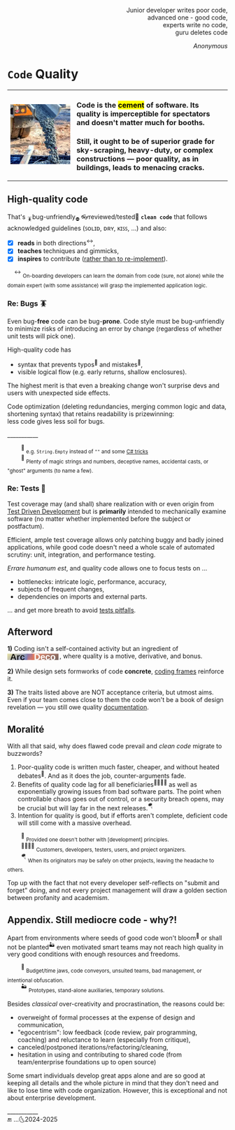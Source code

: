 <p dir="rtl">,Junior developer writes poor code<br/>
,advanced one - good code<br/>
,experts write no code<br/>
guru deletes code<br/></p>
<p dir="rtl"><i>Anonymous</i></p>

# `Code` Quality 

<table><tr></tr><tr valign="center"><td width=30%>
  <picture><img src="../../../_rsc/_img/photo/misc/pour_concrete.jpg" alt="&nbsp;pouring concrete" title="&nbsp;Image credit: jkcement.com&#013;&#010;(for illustration purposes only)" /></picture>
</td><td>
<h3>Code is the <mark>cement</mark> of software. Its quality is imperceptible for spectators and doesn't matter much for booths.</h3>
<h3>Still, it ought to be of superior grade for sky-scraping, heavy-duty, or complex constructions — poor quality, as in buildings, leads to menacing cracks.</h3>
</td></tr></table>

## High-quality code

That's <sub>🪳</sub>bug-unfriendly<sub>⛔</sub> 👓reviewed/tested🧪 **`clean code`** that follows acknowledged guidelines (ꜱᴏʟɪᴅ, ᴅʀʏ, ᴋɪꜱꜱ, ...) and also:

+ [x] **reads** in both directions<sup>↔️</sup>,
+ [x] **teaches** techniques and gimmicks,
+ [x] **inspires** to contribute (<ins>rather than to re-implement</ins>).

&nbsp;&nbsp;&nbsp;&nbsp;<sup>↔️</sup> <sub>On-boarding developers can learn the domain from code (sure, not alone) while the domain expert (with some assistance) will grasp the implemented application logic.</sub>

### Re: Bugs 🪳

Even bug-**free** code can be bug-**prone**. Code style must be bug-unfriendly to minimize risks of introducing an error by change (regardless of whether unit tests will pick one).

High-quality code has

+ syntax that prevents typos<sup>🎼</sup> and mistakes<sup>🥎</sup>,
+ visible logical flow (e.g. early returns, shallow enclosures).

The highest merit is that even a breaking change won't surprise devs and users with unexpected side effects.

Code optimization (deleting redundancies, merging common logic and data, shortening syntax) that retains readability is prizewinning:\
less code gives less soil for bugs.

\___________

&nbsp;&nbsp;&nbsp;&nbsp;&nbsp;&nbsp;&nbsp;&nbsp;<sup>🎼</sup> <sub>e.g. `String.Empty` instead of `""` and some [C# tricks](../../../../README+/.net/README+/cs-hints.md)</sub>\
&nbsp;&nbsp;&nbsp;&nbsp;&nbsp;&nbsp;&nbsp;&nbsp;<sup>🥎</sup> <sub>Plenty of magic strings and numbers, deceptive names, accidental casts, or "ghost" arguments (to name a few).</sub>

### Re: Tests 🧪

Test coverage may (and shall) share realization with or even origin from [Test Driven Development](../../tests/) but is **primarily** intended to mechanically examine software (no matter whether implemented before the subject or postfactum).

Efficient, ample test coverage allows only patching buggy and badly joined applications, while good code doesn't need a whole scale of automated scrutiny: unit, integration, and performance testing.

_Errare humanum est_, and quality code allows one to focus tests on ...

* bottlenecks: intricate logic, performance, accuracy,
* subjects of frequent changes,
* dependencies on imports and external parts.

... and get more breath to avoid [tests pitfalls](../../tests/asQA/README+/QA_tests-pitfalls.md).

## Afterword

**1)** Coding isn't a self-contained activity but an ingredient of <sub>[![Arc Deco.](../../../_rsc/_img/ArcDeco/ArcDeco-bar-14px.jpg)](../../../software/ArcDeco/README.md)</sub>&thinsp;, where quality is a motive, derivative, and bonus.

**2)** While design sets formworks of code **concrete**, [coding frames](https://github.com/Kyriosity/use-dev/tree/main/README%2B/frames) reinforce it.

**3)** The traits listed above are NOT acceptance criteria, but utmost aims. Even if your team comes close to them the code won't be a book of design revelation — you still owe quality [documentation](../../docu).

## Moralité

With all that said, why does flawed code prevail and _clean code_ migrate to buzzwords? 

1. Poor-quality code is written much faster, cheaper, and without heated debates<sup>🥴</sup>. And as it does the job, counter-arguments fade.
2. Benefits of quality code lag for all beneficiaries<sup>:family_man_woman_boy_boy:</sup> as well as exponentially growing issues from bad software parts. The point when controllable chaos goes out of control, or a security breach opens, may be crucial but will lay far in the next releases.<sup>:parachute:</sup>
3. Intention for quality is good, but if efforts aren't complete, deficient code will still come with a massive overhead. 

&nbsp;&nbsp;&nbsp;&nbsp;&nbsp;&nbsp;&nbsp;&nbsp;<sup>🥴</sup>&nbsp;<sub>Provided one doesn't bother with [development] principles.</sub>\
&nbsp;&nbsp;&nbsp;&nbsp;&nbsp;&nbsp;&nbsp;&nbsp;<sup>:family_man_woman_boy_boy:</sup>&nbsp;<sub>Customers, developers, testers, users, and project organizers.</sub>\
&nbsp;&nbsp;&nbsp;&nbsp;&nbsp;&nbsp;&nbsp;&nbsp;<sup>:parachute:</sup>&nbsp;<sub>When its originators may be safely on other projects, leaving the headache to others.</sub>

Top up with the fact that not every developer self-reflects on "submit and forget" doing, and not every project management will draw a golden section between profanity and academism. 

## Appendix. Still mediocre code - why?!

Apart from environments where seeds of good code won't bloom<sup>:wilted_flower:</sup> or shall not be planted<sup>:desert:</sup> even motivated smart teams may not reach high quality in very good conditions with enough resources and freedoms. 

&nbsp;&nbsp;&nbsp;&nbsp;&nbsp;&nbsp;&nbsp;&nbsp;<sup>:wilted_flower:</sup>&nbsp;<sub>Budget/time jaws, code conveyors, unsuited teams, bad management, or intentional obfuscation.</sub>\
&nbsp;&nbsp;&nbsp;&nbsp;&nbsp;&nbsp;&nbsp;&nbsp;<sup>:desert:</sup>&nbsp;<sub>Prototypes, stand-alone auxiliaries, temporary solutions.</sub>

Besides _classical_ over-creativity and procrastination, the reasons could be:

+ overweight of formal processes at the expense of design and communication,
+ "egocentrism": low feedback (code review, pair programming, coaching) and reluctance to learn (especially from critique),
+ canceled/postponed iterations/refactoring/cleaning,
+ hesitation in using and contributing to shared code (from team/enterprise foundations up to open source)

Some smart individuals develop great apps alone and are so good at keeping all details and the whole picture in mind that they don't need and like to lose time with code organization. 
However, this is exceptional and not about enterprise development.

\___________\
🔚 ...🌜2024-2025
